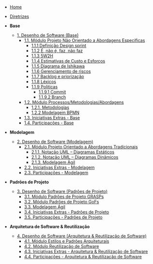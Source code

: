 <!-- docs/_sidebar.md -->

- [Home](/)
- [Diretrizes](Diretrizes/Diretrizes.md)

- **Base**

  - [1. Desenho de Software (Base)](./Base/1.Base.md)
    - [1.1. Módulo Projeto Não Orientado a Abordagens Específicas](./Base/1.1.AbordagemNaoEspecifica.md)
      - [1.1.1 Definição Design sprint](./Base/modulo_1.1/1.1.1_design_sprint.md)
      - [1.1.2 É, não é, faz, não faz](./Base/modulo_1.1/1.1.2_eh_nao_eh.md)
      - [1.1.3 5W2H](./Base/modulo_1.1/1.1.3_5W2H.md)
      - [1.1.4 Estimativas de Custo e Esforços](./Base/modulo_1.1/1.1.4_estimativa_custo_esforco.md)
      - [1.1.5 Diagrama de Ishikawa](./Base/modulo_1.1/1.1.5_causa_efeito.md)
      - [1.1.6 Gerenciamento de riscos](./Base/modulo_1.1/1.1.6_gerenciamento_de_risco.md)
      - [1.1.7 Backlog e priorização](./Base/modulo_1.1/1.1.7_moscow.md)
      - [1.1.8 Léxicos](./Base/modulo_1.1/1.1.8_lexicos.md)
      - [1.1.9 Politicas]()
        - [1.1.9.1 Commit](./Base/modulo_1.1/politicas/commit.md)   
        - [1.1.9.2 Branch](./Base/modulo_1.1/politicas/branch.md)
    - [1.2. Módulo Processos/Metodologias/Abordagens](./Base/1.2.ProcessosMetodologiasAbordagens.md)
      - [1.2.1. Metodologias](./Base/modulo_1.2/1.2.1.Metodologias.md)
      - [1.2.2 Modelagem BPMN](./Base/modulo_1.2/ModelagemBPMN.md)
    - [1.3. Iniciativas Extras - Base](./Base/1.3.IniciativasExtras.md)
    - [1.4. Participações - Base](./Base/1.4.ParticipacoesBase.md)

- **Modelagem**

  - [2. Desenho de Software (Modelagem)](Modelagem/2.Modelagem.md)
    - [2.1. Módulo Projeto Orientado a Abordagens Tradicionais](Modelagem/2.1.ModelagemTradicional.md)
      - [2.1.1. Notação UML – Diagramas Estáticos](Modelagem/2.1.1.UMLEstaticos.md)
      - [2.1.2. Notação UML – Diagramas Dinâmicos](Modelagem/2.1.2.UMLDinamicos.md)
      - [2.1.3. Modelagem Ágil](Modelagem/2.1.3.Agil.md)
    - [2.2. Iniciativas Extras - Modelagem](Modelagem/2.2.IniciativasExtras.md)
    - [2.3. Participações - Modelagem](Modelagem/2.3.ParticipacoesModelagem.md)

- **Padrões de Projeto**

  - [3. Desenho de Software (Padrões de Projeto)](PadroesDeProjeto/3.PadroesDeProjeto.md)
    - [3.1. Módulo Padrões de Projeto GRASPs](PadroesDeProjeto/3.1.GRASPs.md)
    - [3.2. Módulo Padrões de Projeto GoFs](PadroesDeProjeto/3.2.GoFs.md)
    - [3.3. Modelagem Ágil](PadroesDeProjeto/3.3.PadroesExtra.md)
    - [3.4. Iniciativas Extras - Padrões de Projeto](PadroesDeProjeto/3.4.IniciativasExtras.md)
    - [3.5. Participações - Padrões de Projeto](PadroesDeProjeto/3.5.ParticipacoesPadroes.md)

- **Arquitetura de Software & Reutilização**
  - [4. Desenho de Software (Arquitetura & Reutilização de Software)](ArquiteturaReutilizacao/4.ArquiteturaReutilizacao.md)
    - [4.1. Módulo Estilos e Padrões Arquiteturais](ArquiteturaReutilizacao/4.1.PadroesArquiteturais.md)
    - [4.2. Módulo Reutilização de Software](ArquiteturaReutilizacao/4.2.ReutilizacaoDeSoftware.md)
    - [4.3. Iniciativas Extras - Arquitetura & Reutilização de Software](ArquiteturaReutilizacao/4.3.IniciativasExtras.md)
    - [4.4. Participações - Arquitetura & Reutilização de Software](ArquiteturaReutilizacao/4.4.ParticipacoesArqReutilizacao.md)
